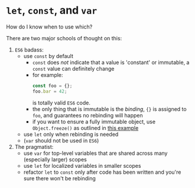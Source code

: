 # `let`, `const`, and `var`
How do I know when to use which?

There are two major schools of thought on this:
1. `ES6` badass:
    * use `const` by default
        * `const` does _not_ indicate that a value is 'constant' or immutable, a `const` value can definitely change
        * for example:
            ```javascript
            const foo = {};
            foo.bar = 42;
            ```
          is totally valid `ES6` code.
        * the only thing that is immutable is the _binding_, `{}` is assigned to `foo`, and guarantees no rebinding will happen
        * if you want to ensure a fully immutable object, use `Object.freeze()` as outlined in [this example](https://github.com/martinlaws/es6-exercises/blob/master/2-let-and-const/examples.js#L41)
    * use `let` only when rebinding is needed
    * (`var` should not be used in `ES6`)
2. The pragmatist:
    * use `var` for top-level variables that are shared across many (especially larger) scopes
    * use `let` for localized variables in smaller scopes
    * refactor `let` to `const` only after code has been written and you're sure there won't be rebinding
